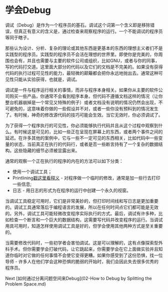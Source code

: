 # 学会Debug

调试（Debug）是作为一个程序员的基石。调试这个词第一个含义即是移除错误，但真正有意义的含义是，通过检查来观察程序的运行。一个不能调试的程序员等同于瞎子。

那些认为设计、分析、复杂的理论或其他东西是更基本的东西的理想主义者们不是实践型的程序员。实践型的程序员不会活在理想的世界里。即使你是完美的，你周围也会有，并且也需要与主要的软件公司或组织，比如GNU，或者与你的同事，写的代码打交道。这里面大部分的代码以及它们的文档是不完美的。如果没有获得代码的执行过程可见性的能力，最轻微的颠簸都会把你永远地抛出去。通常这种可见性只能从实验获得，也就是，调试。

调试是一件与程序运行相关的事情，而非与程序本身相关。如果你从主要的软件公司购买一些产品，你通常不会看到程序本身。但代码不遵循文档这样的情况（让你整台机器崩掉是一个常见又特殊的例子）或者文档没有说明的情况仍然会出现，不可避免的，这意味着你做的一些假设并不对，或者一些你没有预料到的情况发生了。有时候，神奇的修改源代码的技巧可能会生效。当它无效时，你必须调试了。

为了获得一个程序执行的可见性，你必须能够执行代码并且从这个过程中观察到什么。有时候这是可见的，比如一些正在呈现在屏幕上的东西，或者两个事件之间的延迟。在许多其他的案例中，它与一些不一定可见的东西相关，比如代码中一些变量的状态，当前真正在执行的代码行，或者是否一些断言持有了一个复杂的数据结构。这些隐藏的细节必须被显露出来。


通常的观察一个正在执行的程序的内在的方法可以如下分类：

- 使用一个调试工具；
- Printlining[戳这里看释义](../../4-Glossary.md) - 对程序做一个临时的修改，通常是加一些行去打印一些信息;
- 日志 - 用日志的形式为在程序的运行中创建一个永久的视窗。

当调试工具稳定可用时，它们是非常美妙的，但打印时间线和写日志是更加重要的。调试工具通常落后于编程语言的发展，所以在任何时间点它们都可能是无效的。另外，调试工具可能轻微改变程序实际执行的方式。最后，调试有许多种，比如检查一个断言和一个巨大的数据结构，这需要写代码并改变程序的运行。当调试用具可用时，知道怎样使用调试工具是好的，但学会使用其他两种方式是至关重要的。

当需要修改代码时，一些初学者会害怕调试。这是可以理解的，这有点像探索型外科手术。但你需要学会打破代码，让它跳起来，你需要学会在它上面做实验并且知道你临时对它做的任何事情不会使它变得更糟。如果你感受到了这份恐惧，找一位导师 - 许多人在他们学会这种恐惧的脆弱的开始时，我们会因此失去很多优秀的程序员。

Next [如何通过分离问题空间来Debug](02-How to Debug by Splitting the Problem Space.md)
